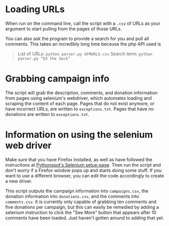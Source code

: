 # Loading URLs
When run on the command line, call the script with a `.csv` of URLs as your
argument to start pulling from the pages of those URLs.

You can also ask the program to provide a search for you and pull all comments. This takes an incredibly long time because the php API used is 

> List of URLs: `python parser.py GFMURLS.csv`
> Search term: `python parser.py “Ed the Sock”`

# Grabbing campaign info
The script will grab the description, comments, and donation information from pages using selenium's webdriver, which automates
loading and scraping the content of each page. Pages that do not exist anymore, or have incorrect URLs, are written to `exceptions.txt`. Pages that have no donations are written to `exceptions.txt`. 

# Information on using the selenium web driver
Make sure that you have Firefox installed, as well as have followed the instructions at [Pythonspot's
Selenium setup page](https://pythonspot.com/selenium/). Then run the script and
don't worry if a Firefox window pops up and starts doing some stuff. If you want
to use a different browser, you can edit the code accordingly to create a new driver. 

This script outputs the campaign information into `campaigns.csv`, the donation
information into `donations.csv`, and the comments into `comments.csv`. It is currently only
capable of grabbing ten comments and five donations per campaign, but this can easily be remedied by adding a selenium
instruction to click the "See More" button that appears after 10 comments have been loaded. Just haven't
gotten around to adding that yet.
